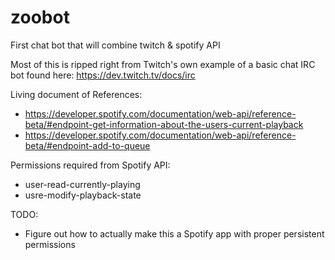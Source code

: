 # zoobot
First chat bot that will combine twitch &amp; spotify API


Most of this is ripped right from Twitch's own example of a basic chat IRC bot found here: https://dev.twitch.tv/docs/irc

Living document of References:
 * https://developer.spotify.com/documentation/web-api/reference-beta/#endpoint-get-information-about-the-users-current-playback
 * https://developer.spotify.com/documentation/web-api/reference-beta/#endpoint-add-to-queue


Permissions required from Spotify API:
 * user-read-currently-playing
 * usre-modify-playback-state

TODO:
* Figure out how to actually make this a Spotify app with proper persistent permissions